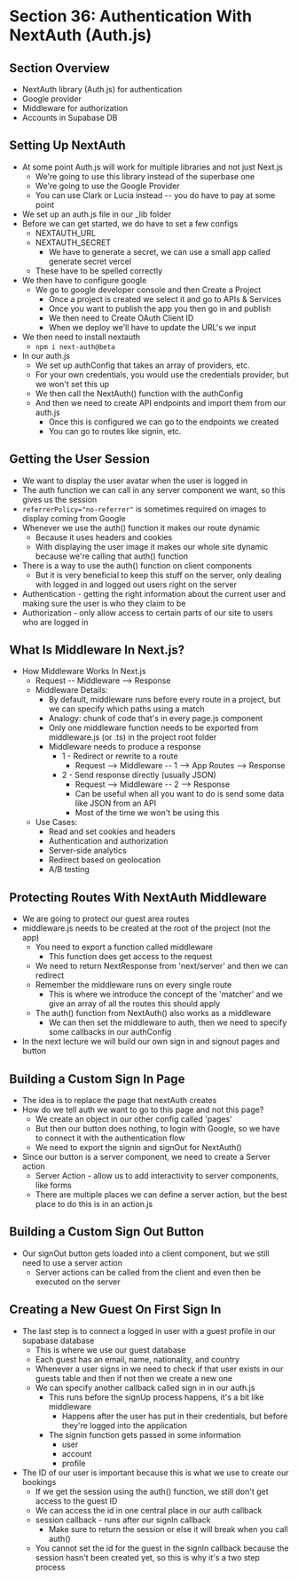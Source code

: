 # Section 36: Authentication With NextAuth (Auth.js)

## Section Overview
- NextAuth library (Auth.js) for authentication
- Google provider 
- Middleware for authorization
- Accounts in Supabase DB

## Setting Up NextAuth 
- At some point Auth.js will work for multiple libraries and not just Next.js 
  - We're going to use this library instead of the superbase one 
  - We're going to use the Google Provider 
  - You can use Clark or Lucia instead -- you do have to pay at some point 
- We set up an auth.js file in our _lib folder 
- Before we can get started, we do have to set a few configs 
  - NEXTAUTH_URL
  - NEXTAUTH_SECRET
    - We have to generate a secret, we can use a small app called generate secret vercel 
  - These have to be spelled correctly 
- We then have to configure google 
  - We go to google developer console and then Create a Project 
    - Once a project is created we select it and go to APIs & Services 
    - Once you want to publish the app you then go in and publish 
    - We then need to Create OAuth Client ID
    - When we deploy we'll have to update the URL's we input 
- We then need to install nextauth 
  - `npm i next-auth@beta`
- In our auth.js 
  - We set up authConfig that takes an array of providers, etc. 
  - For your own credentials, you would use the credentials provider, but we won't set this up 
  - We then call the NextAuth() function with the authConfig
  - And then we need to create API endpoints and import them from our auth.js
    - Once this is configured we can go to the endpoints we created 
    - You can go to routes like signin, etc. 

## Getting the User Session 
- We want to display the user avatar when the user is logged in 
- The auth function we can call in any server component we want, so this gives us the session 
- `referrerPolicy="no-referrer"` is sometimes required on images to display coming from Google 
- Whenever we use the auth() function it makes our route dynamic 
  - Because it uses headers and cookies 
  - With displaying the user image it makes our whole site dynamic because we're calling that auth() function 
- There is a way to use the auth() function on client components
  - But it is very beneficial to keep this stuff on the server, only dealing with logged in and logged out users right on the server 
- Authentication - getting the right information about the current user and making sure the user is who they claim to be 
- Authorization - only allow access to certain parts of our site to users who are logged in 

## What Is Middleware In Next.js? 
- How Middleware Works In Next.js 
  - Request -- Middleware --> Response 
  - Middleware Details: 
    - By default, middleware runs before every route in a project, but we can specify which paths using a match 
    - Analogy: chunk of code that's in every page.js component 
    - Only one middleware function needs to be exported from middleware.js (or .ts) in the project root folder 
    - Middleware needs to produce a response 
      - 1 - Redirect or rewrite to a route 
        - Request --> Middleware -- 1 --> App Routes --> Response 
      - 2 - Send response directly (usually JSON)
        - Request --> Middleware -- 2 --> Response 
        - Can be useful when all you want to do is send some data like JSON from an API
        - Most of the time we won't be using this  
  - Use Cases: 
    - Read and set cookies and headers 
    - Authentication and authorization 
    - Server-side analytics 
    - Redirect based on geolocation 
    - A/B testing 

## Protecting Routes With NextAuth Middleware 
- We are going to protect our guest area routes 
- middleware.js needs to be created at the root of the project (not the app)
  - You need to export a function called middleware 
    - This function does get access to the request 
  - We need to return NextResponse from 'next/server' and then we can redirect 
  - Remember the middleware runs on every single route 
    - This is where we introduce the concept of the 'matcher' and we give an array of all the routes this should apply 
  - The auth() function from NextAuth() also works as a middleware
    - We can then set the middleware to auth, then we need to specify some callbacks in our authConfig 
- In the next lecture we will build our own sign in and signout pages and button 

## Building a Custom Sign In Page
- The idea is to replace the page that nextAuth creates 
- How do we tell auth we want to go to this page and not this page? 
  - We create an object in our other config called 'pages'
  - But then our button does nothing, to login with Google, so we have to connect it with the authentication flow 
  - We need to export the signin and signOut for NextAuth()
- Since our button is a server component, we need to create a Server action 
  - Server Action - allow us to add interactivity to server components, like forms 
  - There are multiple places we can define a server action, but the best place to do this is in an action.js

## Building a Custom Sign Out Button 
- Our signOut button gets loaded into a client component, but we still need to use a server action 
  - Server actions can be called from the client and even then be executed on the server  

## Creating a New Guest On First Sign In 
- The last step is to connect a logged in user with a guest profile in our supabase database 
  - This is where we use our guest database 
  - Each guest has an email, name, nationality, and country 
  - Whenever a user signs in we need to check if that user exists in our guests table and then if not then we create a new one 
  - We can specify another callback called sign in in our auth.js 
    - This runs before the signUp process happens, it's a bit like middleware
      - Happens after the user has put in their credentials, but before they're logged into the application 
    - The signin function gets passed in some information 
      - user 
      - account 
      - profile 
- The ID of our user is important because this is what we use to create our bookings 
  - If we get the session using the auth() function, we still don't get access to the guest ID 
  - We can access the id in one central place in our auth callback 
  - session callback - runs after our signIn callback 
    - Make sure to return the session or else it will break when you call auth() 
  - You cannot set the id for the guest in the signIn callback because the session hasn't been created yet, so this is why it's a two step process 